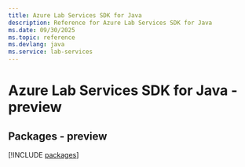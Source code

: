 ```yaml
---
title: Azure Lab Services SDK for Java
description: Reference for Azure Lab Services SDK for Java
ms.date: 09/30/2025
ms.topic: reference
ms.devlang: java
ms.service: lab-services
---
```

# Azure Lab Services SDK for Java - preview
## Packages - preview
[!INCLUDE [packages](lab-services-index.md)]